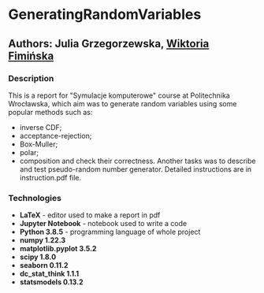 # GeneratingRandomVariables

## Authors: Julia Grzegorzewska, [Wiktoria Fimińska](https://github.com/fiminka)

### Description

This is a report for "Symulacje komputerowe" course at Politechnika Wrocławska, which aim was to generate random variables using some popular methods such as:
- inverse CDF;
- acceptance-rejection;
- Box-Muller;
- polar;
- composition
and check their correctness. Another tasks was to describe and test pseudo-random number generator. 
Detailed instructions are in instruction.pdf file.

### Technologies
- **LaTeX** - editor used to make a report in pdf
- **Jupyter Notebook** - notebook used to write a code
- **Python 3.8.5** - programming language of whole project 
- **numpy 1.22.3**
- **matplotlib.pyplot 3.5.2**
- **scipy 1.8.0**
- **seaborn 0.11.2**
- **dc_stat_think 1.1.1**
- **statsmodels 0.13.2**

